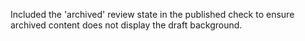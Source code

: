 Included the 'archived' review state in the published check to ensure archived content does not display the draft background.
